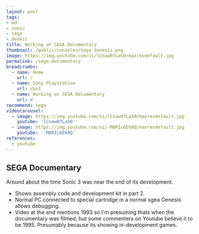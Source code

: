 ```yaml
---
layout: post
tags: 
- md
- sonic
- sega
- devkit
title: Working at SEGA Documentary 
thumbnail: /public/consoles/Sega Genesis.png
image: https://img.youtube.com/vi/lCnaw07LaS0/maxresdefault.jpg
permalink: /sega-documentary
breadcrumbs:
  - name: Home
    url: /
  - name: Sony Playstation
    url: /ps1
  - name: Working at SEGA Documentary 
    url: #
recommend: sega
videocarousel:
  - image: https://img.youtube.com/vi/lCnaw07LaS0/maxresdefault.jpg
    youtube: 'lCnaw07LaS0'
  - image: https://img.youtube.com/vi/-M8RIc6Ek0Q/maxresdefault.jpg
    youtube: '-M8RIc6Ek0Q'
references:
  - youtube
---
```

## SEGA Documentary
Around about the time Sonic 3 was near the end of its development.
* Shows assembly code and development kit in part 2.
* Normal PC connected to special cartridge in a normal sgea Genesis allows debugging.
* Video at the end mentions 1993 so I'm presuming thats when the documentary was filmed, but some commenters on Youtube believe it to be 1995. Presumably because its showing in-development games.
